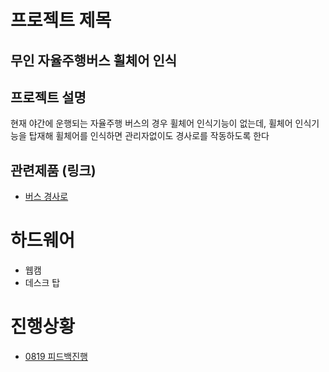 프로젝트 제목
=============
무인 자율주행버스 휠체어 인식
-------------
## 프로젝트 설명
현재 야간에 운행되는 자율주행 버스의 경우 휠체어 인식기능이 없는데, 휠체어 인식기능을 탑재해 휠체어를 인식하면 관리자없이도 경사로를 작동하도록 한다
## 관련제품 (링크)
- [버스 경사로](https://kr.made-in-china.com/co_czxinder/product_Disabled-Electric-Aluminum-Wheelchair-Ramp-for-Low-Floor-Bus-with-350kg-Loading-EWR-_eghirugng.html)
# 하드웨어
- 웹캠
- 데스크 탑 
# 진행상황
- [0819 피드백진행](/feedback/0818.md)